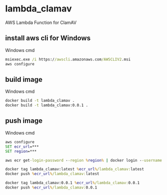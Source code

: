 # lambda_clamav

AWS Lambda Function for ClamAV

## install aws cli for Windows

Windows cmd

```cmd
msiexec.exe /i https://awscli.amazonaws.com/AWSCLIV2.msi
aws configure
```

## build image

Windows cmd

```cmd
docker build -t lambda_clamav .
docker build -t lambda_clamav:0.0.1 .
```
## push image

Windows cmd

```cmd
aws configure
SET ecr_url=***
SET region=***

aws ecr get-login-password --region %region% | docker login --username AWS --password-stdin %ecr_url%

docker tag lambda_clamav:latest %ecr_url%/lambda_clamav:latest
docker push %ecr_url%/lambda_clamav:latest

docker tag lambda_clamav:0.0.1 %ecr_url%/lambda_clamav:0.0.1
docker push %ecr_url%/lambda_clamav:0.0.1
```
